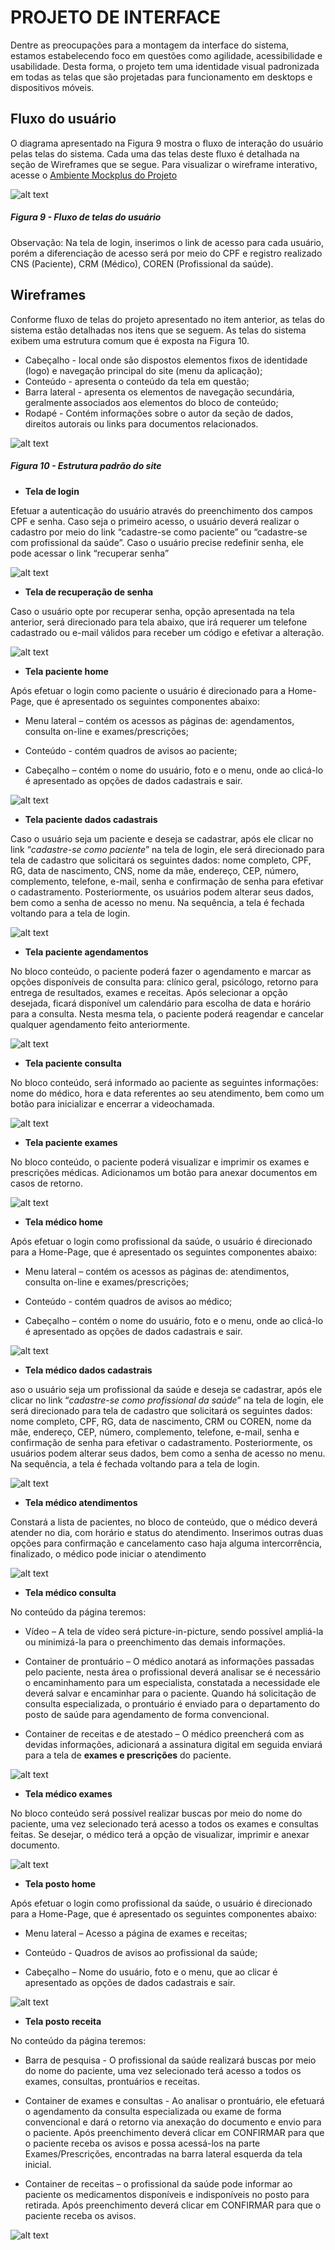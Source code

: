 
# PROJETO DE INTERFACE

Dentre as preocupações para a montagem da interface do sistema, estamos estabelecendo foco em questões como agilidade, acessibilidade e usabilidade. Desta forma, o projeto tem uma identidade visual padronizada em todas as telas que são projetadas para funcionamento em desktops e dispositivos móveis.  

## Fluxo do usuário 

O diagrama apresentado na Figura 9 mostra o fluxo de interação do usuário pelas telas do sistema. Cada uma das telas deste fluxo é detalhada na seção de Wireframes que se segue. Para visualizar o wireframe interativo, acesse o <a href="https://app.mockplus.com/app/rwcs6lNwjzZ/specs/design/06MMndz_Yn_?hmsr=share">Ambiente Mockplus do Projeto</a>

![alt text](/docs/img/projeto-interface/fluxograma.png)
##### Figura 9 - Fluxo de telas do usuário 

Observação: Na tela de login, inserimos o link de acesso para cada usuário, porém a diferenciação de acesso será por meio do CPF e registro realizado CNS (Paciente), CRM (Médico), COREN (Profissional da saúde). 

## Wireframes 

Conforme fluxo de telas do projeto apresentado no item anterior, as telas do sistema estão detalhadas nos itens que se seguem. As telas do sistema exibem uma estrutura comum que é exposta na Figura 10.  

- Cabeçalho - local onde são dispostos elementos fixos de identidade (logo) e navegação principal do site (menu da aplicação);  
- Conteúdo - apresenta o conteúdo da tela em questão;  
- Barra lateral - apresenta os elementos de navegação secundária, geralmente associados aos elementos do bloco de conteúdo; 
- Rodapé - Contém informações sobre o autor da seção de dados, direitos autorais ou links para documentos relacionados. 

![alt text](/docs/img/projeto-interface/1-estrutura-site.png)
##### Figura 10 - Estrutura padrão do site

- **Tela de login** 

Efetuar a autenticação do usuário através do preenchimento dos campos CPF e senha. Caso seja o primeiro acesso, o usuário deverá realizar o cadastro por meio do link “cadastre-se como paciente” ou “cadastre-se com profissional da saúde”. Caso o usuário precise redefinir senha, ele pode acessar o link “recuperar senha”

![alt text](/docs/img/projeto-interface/2-login.png)

- **Tela de recuperação de senha**

Caso o usuário opte por recuperar senha, opção apresentada na tela anterior, será direcionado para tela abaixo, que irá requerer um telefone cadastrado ou e-mail válidos para receber um código e efetivar a alteração.

![alt text](/docs/img/projeto-interface/3-redefinir.png)

- **Tela paciente home**

Após efetuar o login como paciente o usuário é direcionado para a Home-Page, que é apresentado os seguintes componentes abaixo: 

- Menu lateral – contém os acessos as páginas de: agendamentos, consulta on-line e exames/prescrições; 

- Conteúdo - contém quadros de avisos ao paciente; 

- Cabeçalho – contém o nome do usuário, foto e o menu, onde ao clicá-lo é apresentado as opções de dados cadastrais e sair. 

![alt text](/docs/img/projeto-interface/6-paciente-home.png)

- **Tela paciente dados cadastrais**

Caso o usuário seja um paciente e deseja se cadastrar, após ele clicar no link “*cadastre-se como paciente*” na tela de login, ele será direcionado para tela de cadastro que solicitará os seguintes dados: nome completo, CPF, RG, data de nascimento, CNS, nome da mãe, endereço, CEP, número, complemento, telefone, e-mail, senha e confirmação de senha para efetivar o cadastramento. Posteriormente, os usuários podem alterar seus dados, bem como a senha de acesso no menu. Na sequência, a tela é fechada voltando para a tela de login. 

![alt text](/docs/img/projeto-interface/4-cadastro-paciente.png)

- **Tela paciente agendamentos**

No bloco conteúdo, o paciente poderá fazer o agendamento e marcar as opções disponíveis de consulta para: clínico geral, psicólogo, retorno para entrega de resultados, exames e receitas. Após selecionar a opção desejada, ficará disponível um calendário para escolha de data e horário para a consulta. Nesta mesma tela, o paciente poderá reagendar e cancelar qualquer agendamento feito anteriormente.

![alt text](/docs/img/projeto-interface/7-paciente-agendamento.png)

- **Tela paciente consulta**

No bloco conteúdo, será informado ao paciente as seguintes informações: nome do médico, hora e data referentes ao seu atendimento, bem como um botão para inicializar e encerrar a videochamada. 

![alt text](/docs/img/projeto-interface/8-paciente-consulta.png)

- **Tela paciente exames**

No bloco conteúdo, o paciente poderá visualizar e imprimir os exames e prescrições médicas. Adicionamos um botão para anexar documentos em casos de retorno. 

![alt text](/docs/img/projeto-interface/9-paciente-exame.png)

- **Tela médico home**

Após efetuar o login como profissional da saúde, o usuário é direcionado para a Home-Page, que é apresentado os seguintes componentes abaixo: 

- Menu lateral – contém os acessos as páginas de: atendimentos, consulta on-line e exames/prescrições; 

- Conteúdo - contém quadros de avisos ao médico; 

- Cabeçalho – contém o nome do usuário, foto e o menu, onde ao clicá-lo é apresentado as opções de dados cadastrais e sair. 

![alt text](/docs/img/projeto-interface/10-medico-home.png)

- **Tela médico dados cadastrais**

aso o usuário seja um profissional da saúde e deseja se cadastrar, após ele clicar no link “*cadastre-se como profissional da saúde*” na tela de login, ele será direcionado para tela de cadastro que solicitará os seguintes dados: nome completo, CPF, RG, data de nascimento, CRM ou COREN, nome da mãe, endereço, CEP, número, complemento, telefone, e-mail, senha e confirmação de senha para efetivar o cadastramento. Posteriormente, os usuários podem alterar seus dados, bem como a senha de acesso no menu. Na sequência, a tela é fechada voltando para a tela de login. 

![alt text](/docs/img/projeto-interface/5-cadastro-profissional.png)

- **Tela médico atendimentos**

Constará a lista de pacientes, no bloco de conteúdo, que o médico deverá atender no dia, com horário e status do atendimento. Inserimos outras duas opções para confirmação e cancelamento caso haja alguma intercorrência, finalizado, o médico pode iniciar o atendimento

![alt text](/docs/img/projeto-interface/11-medico-atendimentos.png)

- **Tela médico consulta**

No conteúdo da página teremos: 

- Vídeo – A tela de vídeo será picture-in-picture, sendo possível ampliá-la ou minimizá-la para o preenchimento das demais informações. 

- Container de prontuário – O médico anotará as informações passadas pelo paciente, nesta área o profissional deverá analisar se é necessário o encaminhamento para um especialista, constatada a necessidade ele deverá salvar e encaminhar para o paciente. Quando há solicitação de consulta especializada, o prontuário é enviado para o departamento do posto de saúde para agendamento de forma convencional. 

- Container de receitas e de atestado – O médico preencherá com as devidas informações, adicionará a assinatura digital em seguida enviará para a tela de **exames e prescrições** do paciente. 

![alt text](/docs/img/projeto-interface/12-medico-consulta.png)

- **Tela médico exames**

No bloco conteúdo será possível realizar buscas por meio do nome do paciente, uma vez selecionado terá acesso a todos os exames e consultas feitas. Se desejar, o médico terá a opção de visualizar, imprimir e anexar documento. 

![alt text](/docs/img/projeto-interface/13-medico-exame.png)

- **Tela posto home**

Após efetuar o login como profissional da saúde, o usuário é direcionado para a Home-Page, que é apresentado os seguintes componentes abaixo: 

- Menu lateral – Acesso a página de exames e receitas; 

- Conteúdo - Quadros de avisos ao profissional da saúde; 

- Cabeçalho – Nome do usuário, foto e o menu, que ao clicar é apresentado as opções de dados cadastrais e sair. 

![alt text](/docs/img/projeto-interface/14-posto-home.png)

- **Tela posto receita**

No conteúdo da página teremos: 

- Barra de pesquisa - O profissional da saúde realizará buscas por meio do nome do paciente, uma vez selecionado terá acesso a todos os exames, consultas, prontuários e receitas. 

- Container de exames e consultas - Ao analisar o prontuário, ele efetuará o agendamento da consulta especializada ou exame de forma convencional e dará o retorno via anexação do documento e envio para o paciente. Após preenchimento deverá clicar em CONFIRMAR para que o paciente receba os avisos e possa acessá-los na parte Exames/Prescrições, encontradas na barra lateral esquerda da tela inicial.  

- Container de receitas – o profissional da saúde pode informar ao paciente os medicamentos disponíveis e indisponíveis no posto para retirada. Após preenchimento deverá clicar em CONFIRMAR para que o paciente receba os avisos. 

![alt text](/docs/img/projeto-interface/15-posto-receita.png)










